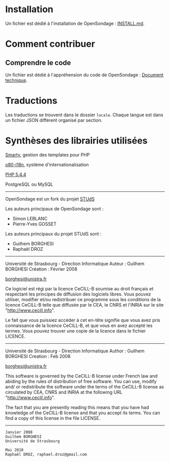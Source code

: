 # Installation

Un fichier est dédié à l'installation de OpenSondage : [INSTALL.md](INSTALL.md).

# Comment contribuer

## Comprendre le code

Un fichier est dédié à l'appréhension du code de OpenSondage : [Document technique](doc/TECHNICAL.md).

# Traductions

Les traductions se trouvent dans le dossier `locale`. Chaque langue est dans un fichier JSON différent organisé par section.

# Synthèses des librairies utilisées

[Smarty](http://www.smarty.net/),
gestion des templates pour PHP

[o80-i18n](https://github.com/olivierperez/o80-i18n),
système d'internationalisation

[PHP 5.4.4](http://php.net)

PostgreSQL ou MySQL

---

OpenSondage est un fork du projet [STUdS](https://sourcesup.cru.fr/projects/studs/)

Les auteurs principaux de OpenSondage sont :
* Simon LEBLANC
* Pierre-Yves GOSSET

Les auteurs principaux du projet STUdS sont :
* Guilhem BORGHESI
* Raphaël DROZ

---

Université de Strasbourg - Direction Informatique
Auteur : Guilhem BORGHESI
Création : Février 2008

borghesi@unistra.fr

Ce logiciel est régi par la licence CeCILL-B soumise au droit français et
respectant les principes de diffusion des logiciels libres. Vous pouvez
utiliser, modifier et/ou redistribuer ce programme sous les conditions
de la licence CeCILL-B telle que diffusée par le CEA, le CNRS et l'INRIA
sur le site "http://www.cecill.info".

Le fait que vous puissiez accéder à cet en-tête signifie que vous avez
pris connaissance de la licence CeCILL-B, et que vous en avez accepté les
termes. Vous pouvez trouver une copie de la licence dans le fichier LICENCE.

---

Université de Strasbourg - Direction Informatique
Author : Guilhem BORGHESI
Creation : Feb 2008

borghesi@unistra.fr

This software is governed by the CeCILL-B license under French law and
abiding by the rules of distribution of free software. You can  use,
modify and/ or redistribute the software under the terms of the CeCILL-B
license as circulated by CEA, CNRS and INRIA at the following URL
"http://www.cecill.info".

The fact that you are presently reading this means that you have had
knowledge of the CeCILL-B license and that you accept its terms. You can
find a copy of this license in the file LICENSE.

---

    Janvier 2008
    Guilhem BORGHESI
    Université de Strasbourg

    Mai 2010
    Raphaël DROZ, raphael.droz@gmail.com

